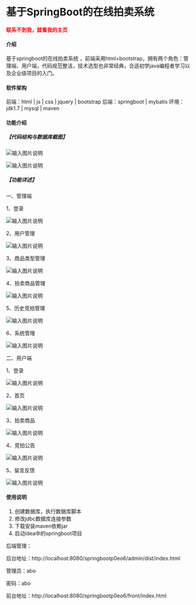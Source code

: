 # 基于SpringBoot的在线拍卖系统

<h4 style='color:red'>联系不到我，就看我的主页 </h4> 
 
#### 介绍
基于springboot的在线拍卖系统 ，前端采用html+bootstrap，拥有两个角色：管理端、用户端，代码规范整洁，技术选型也非常经典，合适初学java编程者学习以及企业级项目的入门。

#### 软件架构
前端：html | js | css | jquery | bootstrap
后端：springboot | mybatis
环境：jdk1.7 | mysql | maven

#### 功能介绍
##### 【代码结构与数据库截图】
![输入图片说明](https://foruda.gitee.com/images/1718286895065064460/6358f2d0_7960497.png "屏幕截图")

![输入图片说明](https://foruda.gitee.com/images/1718286908794809026/15e21680_7960497.png "屏幕截图")

##### 【功能详述】 
一、管理端

1、登录

![输入图片说明](https://foruda.gitee.com/images/1718287285052874086/a8d2456e_7960497.png "屏幕截图")

2、用户管理

![输入图片说明](https://foruda.gitee.com/images/1718287319537777380/cc6a635a_7960497.png "屏幕截图")

3、商品类型管理

![输入图片说明](https://foruda.gitee.com/images/1718287345562847054/4936a329_7960497.png "屏幕截图")

4、拍卖商品管理

![输入图片说明](https://foruda.gitee.com/images/1718287423302264577/7217c6d7_7960497.png "屏幕截图")

5、历史竞拍管理

![输入图片说明](https://foruda.gitee.com/images/1718287456558742204/ba63c37f_7960497.png "屏幕截图")

6、系统管理

![输入图片说明](https://foruda.gitee.com/images/1718287489040153952/a60aacc1_7960497.png "屏幕截图")

二、用户端

1、登录

![输入图片说明](https://foruda.gitee.com/images/1718287593202411108/6c89dc82_7960497.png "屏幕截图")

2、首页

![输入图片说明](https://foruda.gitee.com/images/1718287615149428071/e65aed02_7960497.png "屏幕截图")

3、拍卖商品

![输入图片说明](https://foruda.gitee.com/images/1718287663307098989/343e0df2_7960497.png "屏幕截图")

4、竞拍公告

![输入图片说明](https://foruda.gitee.com/images/1718287678173262281/a370f2d6_7960497.png "屏幕截图")

5、留言反馈

![输入图片说明](https://foruda.gitee.com/images/1718287705357816432/0a25bce8_7960497.png "屏幕截图")

#### 使用说明

1. 创建数据库，执行数据库脚本  
2. 修改jdbc数据库连接参数  
3. 下载安装maven依赖jar  
4. 启动idea中的springboot项目    

后端管理： 

后台地址：http://localhost:8080/springbootp0eo6/admin/dist/index.html

管理员：abo 

密码：abo

前台地址：http://localhost:8080/springbootp0eo6/front/index.html
 

